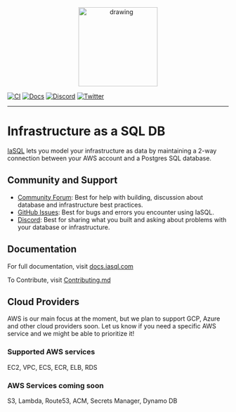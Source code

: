 <div align="center">
  <img src="https://iasql.com/lib_TQbMwqDvYvWhOqVJ/6px14ozk177bpjqk.png" alt="drawing" width="180"/>
</div>

[![CI](https://github.com/alantech/alan/workflows/CI/badge.svg)](https://github.com/iasql/iasql-engine/actions?query=workflow%3ACI)
[![Docs](https://img.shields.io/badge/docs-docusaurus-blue)](https://docs.iasql.com)
[![Discord](https://img.shields.io/badge/discord-iasql-purple)](https://discord.com/invite/machGGczea)
[![Twitter](https://img.shields.io/badge/twitter-iasql-9cf)](https://www.twitter.com/iasql)

---

# Infrastructure as a SQL DB

[IaSQL](https://iasql.com) lets you model your infrastructure as data by maintaining a 2-way connection between your AWS account and a Postgres SQL database.

## Community and Support

- [Community Forum](https://github.com/iasql/iasql-engine/discussions): Best for help with building, discussion about database and infrastructure best practices.
- [GitHub Issues](https://github.com/iasql/iasql-engine/issues/new): Best for bugs and errors you encounter using IaSQL.
- [Discord](https://discord.com/invite/machGGczea): Best for sharing what you built and asking about problems with your database or infrastructure.

## Documentation

For full documentation, visit [docs.iasql.com](https://docs.iasql.com)

To Contribute, visit [Contributing.md](https://github.com/iasql/iasql-engine/blob/master/CONTRIBUTING.md)

## Cloud Providers

AWS is our main focus at the moment, but we plan to support GCP, Azure and other cloud providers soon. Let us know if you need a specific AWS service and we might be able to prioritize it!

###  Supported AWS services

EC2, VPC, ECS, ECR, ELB, RDS

### AWS Services coming soon

S3, Lambda, Route53, ACM, Secrets Manager, Dynamo DB
